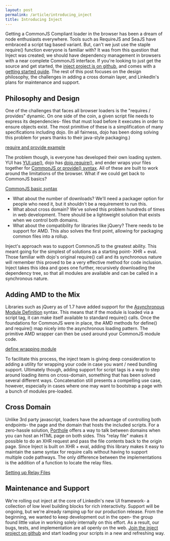 ```yaml
---
layout: post
permalink: /article/introducing_inject
title: Introducing Inject
---
```


Getting a CommonJS Compliant loader in the browser has been a dream of node enthusiasts everywhere. Tools such as RequireJS and SeaJS have embraced a script tag based variant. But, can't we just use the staple require() function everyone is familiar with? It was from this question that Inject was created; we should have dependency management in browsers with a near complete CommonJS interface. If you're looking to just get the source and get started, the [inject project is on github](https://github.com/linkedin/inject), and comes with a [getting started guide](https://github.com/linkedin/inject/wiki). The rest of this post focuses on the design philosophy, the challenges in adding a cross domain layer, and LinkedIn's plans for maintenance and support.

Philosophy and Design
---
One of the challenges that faces all browser loaders is the "requires / provides" dynamic. On one side of the coin, a given script file needs to express its dependencies- files that must load before it executes in order to ensure objects exist. The most primitive of these is a simplification of many specifications including dojo. (In all fairness, dojo has been doing solving this problem for years thanks to their java-style packaging.)

[require and provide example](https://gist.github.com/1507203#file_require_provide.js)

The problem though, is everyone has developed their own loading system. YUI has [YUI.use()](http://yuilibrary.com/yui/docs/yui/), dojo has [dojo.require()](http://dojotoolkit.org/reference-guide/dojo/require.html#dojo-require), and ender wraps your files together for [CommonJS or provide() syntax](http://ender.no.de/#client). All of these are built to work around the limitations of the browser. What if we could get back to CommonJS basics?

[CommonJS basic syntax](https://gist.github.com/1507203#file_common.js)

* What about the number of downloads? We'll need a packager option for people who need it, but it shouldn't be a requirement to run this.
* What about cross domain? We've solved this problem hundreds of times in web development. There should be a lightweight solution that exists when we control both domains.
* What about the compatibility for libraries like jQuery? There needs to be support for AMD. This also solves the first point, allowing for packaging common files into a rollup.

Inject's approach was to support CommonJS to the greatest ability. This meant going for the simplest of solutions as a starting point- XHR + eval. Those familiar with dojo's original require() call and its synchronous nature will remember this proved to be a very effective method for code inclusion. Inject takes this idea and goes one further, recursively downloading the dependency tree, so that all modules are available and can be called in a synchronous nature.

Adding AMD to the Mix
---
Libraries such as jQuery as of 1.7 have added support for the [Asynchronous Module Definition](https://github.com/amdjs/amdjs-api/wiki/AMD) syntax. This means that if the module is loaded via a script tag, it can make itself available to standard require() calls. Once the foundations for CommonJS were in place, the AMD methods for define() and require() map nicely into the asynchronous loading pattern. The primitive AMD wrapper can then be used around your CommonJS module code.

[define wrapping module](https://gist.github.com/1507203#file_commonjs_wrapper.js)

To facilitate this process, the inject team is giving deep consideration to adding a utility for wrapping your code in case you want / need bundling support. Ultimately though, adding support for script tags is a way to step around loading items on cross-domain, something that has been solved several different ways. Concatenation still presents a compelling use case, however, especially in cases where one may want to bootstrap a page with a bunch of modules pre-loaded.

Cross Domain
---
Unlike 3rd party javascript, loaders have the advantage of controlling both endpoints- the page and the domain that hosts the included scripts. For a zero-hassle solution, [Porthole](http://ternarylabs.github.com/porthole/) offers a way to talk between domains when you can host an HTML page on both sides. This "relay file" makes it possible to do an XHR request and pass the file contents back to the origin page. Since Inject is built on XHR + eval, adding this library makes it easy to maintain the same syntax for require calls without having to support multiple code pathways. The only difference between the implementations is the addition of a function to locate the relay files.

[Setting up Relay Files](https://gist.github.com/1507203#file_relay_definition.js)

Maintenance and Support
---
We're rolling out inject at the core of LinkedIn's new UI framework- a collection of low level building blocks for rich interactivity. Support will be ongoing, but we're already ramping up for our production release. From the beginning, we wanted to keep development out in the open- the group found little value in working solely internally on this effort. As a result, our bugs, tests, and implementation are all openly on the web. [Join the inject project on github](https://github.com/linkedin/inject) and start loading your scripts in a new and refreshing way.
